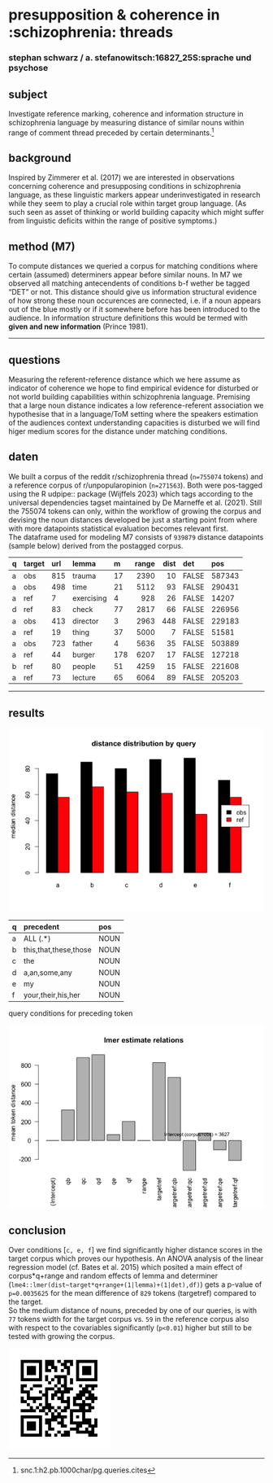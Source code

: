 <!--# xTitle-->

# presupposition & coherence in :schizophrenia: threads

### stephan schwarz / a. stefanowitsch:16827_25S:sprache und psychose

## subject

Investigate reference marking, coherence and information structure in schizophrenia language by measuring distance of similar nouns within range of comment thread preceded by certain determinants.[^1]

## background

Inspired by Zimmerer et al. (2017) we are interested in observations concerning coherence and presupposing conditions in schizophrenia language, as these linguistic markers appear underinvestigated in research while they seem to play a crucial role within target group language. (As such seen as asset of thinking or world building capacity which might suffer from linguistic deficits within the range of positive symptoms.)

## method (M7)

To compute distances we queried a corpus for matching conditions where certain (assumed) determiners appear before similar nouns. In M7 we observed all matching antecendents of conditions b-f wether be tagged “DET” or not. This distance should give us information structural evidence of how strong these noun occurences are connected, i.e. if a noun appears out of the blue mostly or if it somewhere before has been introduced to the audience. In information structure definitions this would be termed with **given and new information** (Prince 1981).

------------------------------------------------------------------------

## questions

Measuring the referent-reference distance which we here assume as indicator of coherence we hope to find empirical evidence for disturbed or not world building capabilities within schizophrenia language. Premising that a large noun distance indicates a low reference-referent association we hypothesise that in a language/ToM setting where the speakers estimation of the audiences context understanding capacities is disturbed we will find higer medium scores for the distance under matching conditions.

## daten

We built a corpus of the reddit r/schizophrenia thread (`n=755074` tokens) and a reference corpus of r/unpopularopinion (`n=271563`). Both were pos-tagged using the R udpipe:: package (Wijffels 2023) which tags according to the universal dependencies tagset maintained by De Marneffe et al. (2021). Still the 755074 tokens can only, within the workflow of growing the corpus and devising the noun distances developed be just a starting point from where with more datapoints statistical evaluation becomes relevant first.  
The dataframe used for modeling M7 consists of `939879` distance datapoints (sample below) derived from the postagged corpus.

| q   | target | url | lemma      | m   | range | dist | det   | pos    |
|:----|:-------|:----|:-----------|:----|------:|-----:|:------|:-------|
| a   | obs    | 815 | trauma     | 17  |  2390 |   10 | FALSE | 587343 |
| a   | obs    | 498 | time       | 21  |  5112 |   93 | FALSE | 290431 |
| a   | ref    | 7   | exercising | 4   |   928 |   26 | FALSE | 14207  |
| d   | ref    | 83  | check      | 77  |  2817 |   66 | FALSE | 226956 |
| a   | obs    | 413 | director   | 3   |  2963 |  448 | FALSE | 229183 |
| a   | ref    | 19  | thing      | 37  |  5000 |    7 | FALSE | 51581  |
| a   | obs    | 723 | father     | 4   |  5636 |   35 | FALSE | 503889 |
| a   | ref    | 44  | burger     | 178 |  6207 |   17 | FALSE | 127218 |
| b   | ref    | 80  | people     | 51  |  4259 |   15 | FALSE | 221608 |
| a   | ref    | 73  | lecture    | 65  |  6064 |   89 | FALSE | 205203 |

------------------------------------------------------------------------

## results

![](https://github.com/esteeschwarz/SPUND-LX/raw/main/psych/HA/poster/plots/distance-distribution-df7-viz1-1.png)

| q   | precedent             | pos  |
|:----|:----------------------|:-----|
| a   | ALL (.\*)             | NOUN |
| b   | this,that,these,those | NOUN |
| c   | the                   | NOUN |
| d   | a,an,some,any         | NOUN |
| e   | my                    | NOUN |
| f   | your,their,his,her    | NOUN |

query conditions for preceding token

![](https://github.com/esteeschwarz/SPUND-LX/raw/main/psych/HA/poster/plots/lmer-plot-df7-lmeplot-1.png)

<!-------->

## conclusion

Over conditions <!--**B** (``` this, that, these, those, DET ```)-->\[`c, e, f`\] we find significantly higher distance scores in the target corpus which proves our hypothesis. An ANOVA analysis of the linear regression model (cf. Bates et al. 2015) which posited a main effect of corpus\*q+range and random effects of lemma and determiner (`lme4::lmer(dist~target*q+range+(1|lemma)+(1|det),df)`) gets a p-value of `p=0.0035625` for the mean difference of `829` tokens (targetref) compared to the target.  
So the medium distance of nouns, preceded by one of our queries, is with `77` tokens width for the target corpus vs. `59` in the reference corpus also with respect to the covariables significantly (`p<0.01`) higher but still to be tested with growing the corpus.

![](https://github.com/esteeschwarz/SPUND-LX/raw/main/psych/HA/poster/QR_poster-ext.png)

<!--![](https://github.com/esteeschwarz/SPUND-LX/raw/main/psych/HA/poster/QR_poster-ext.png)-->
<!--## B. REF-->

[^1]: snc.1:h2.pb.1000char/pg.queries.cites
